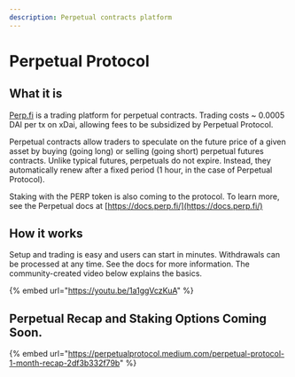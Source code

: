 ```yaml
---
description: Perpetual contracts platform
---
```


# Perpetual Protocol

## What it is

[Perp.fi](https://perp.fi/) is a trading platform for perpetual contracts. Trading costs ~ 0.0005 DAI per tx on xDai, allowing fees to be subsidized by Perpetual Protocol. 

Perpetual contracts allow traders to speculate on the future price of a given asset by buying \(going long\) or selling \(going short\) perpetual futures contracts. Unlike typical futures, perpetuals do not expire. Instead, they automatically renew after a fixed period \(1 hour, in the case of Perpetual Protocol\).

Staking with the PERP token is also coming to the protocol. To learn more, see the Perpetual docs at [https://docs.perp.fi/](https://docs.perp.fi/)

## How it works

Setup and trading is easy and users can start in minutes. Withdrawals can be processed at any time. See the docs for more information. The community-created video below explains the basics.

{% embed url="https://youtu.be/1a1ggVczKuA" %}



## Perpetual Recap and Staking Options Coming Soon.

{% embed url="https://perpetualprotocol.medium.com/perpetual-protocol-1-month-recap-2df3b332f79b" %}



